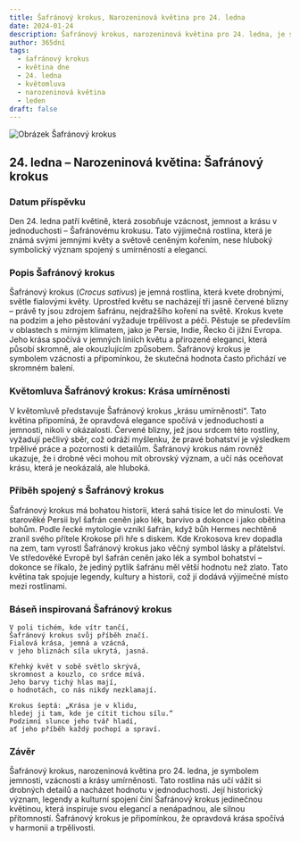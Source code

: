 ```yaml
---
title: Šafránový krokus, Narozeninová květina pro 24. ledna
date: 2024-01-24
description: Šafránový krokus, narozeninová květina pro 24. ledna, je symbolem Krása umírněnosti. Objevte její jedinečný význam, fascinující příběhy a poezii, která oslavuje její krásu.
author: 365dní
tags:
  - šafránový krokus
  - květina dne
  - 24. ledna
  - květomluva
  - narozeninová květina
  - leden
draft: false
---
```


![Obrázek Šafránový krokus](https://cdn.pixabay.com/photo/2019/02/28/16/54/krokus-4026324_640.jpg#center)


## 24. ledna – Narozeninová květina: Šafránový krokus

### Datum příspěvku

Den 24. ledna patří květině, která zosobňuje vzácnost, jemnost a krásu v jednoduchosti – Šafránovému krokusu. Tato výjimečná rostlina, která je známá svými jemnými květy a světově ceněným kořením, nese hluboký symbolický význam spojený s umírněností a elegancí.

### Popis Šafránový krokus

Šafránový krokus (_Crocus sativus_) je jemná rostlina, která kvete drobnými, světle fialovými květy. Uprostřed květu se nacházejí tři jasně červené blizny – právě ty jsou zdrojem šafránu, nejdražšího koření na světě. Krokus kvete na podzim a jeho pěstování vyžaduje trpělivost a péči. Pěstuje se především v oblastech s mírným klimatem, jako je Persie, Indie, Řecko či jižní Evropa. Jeho krása spočívá v jemných liniích květu a přirozené eleganci, která působí skromně, ale okouzlujícím způsobem. Šafránový krokus je symbolem vzácnosti a připomínkou, že skutečná hodnota často přichází ve skromném balení.

### Květomluva Šafránový krokus: Krása umírněnosti

V květomluvě představuje Šafránový krokus „krásu umírněnosti“. Tato květina připomíná, že opravdová elegance spočívá v jednoduchosti a jemnosti, nikoli v okázalosti. Červené blizny, jež jsou srdcem této rostliny, vyžadují pečlivý sběr, což odráží myšlenku, že pravé bohatství je výsledkem trpělivé práce a pozornosti k detailům. Šafránový krokus nám rovněž ukazuje, že i drobné věci mohou mít obrovský význam, a učí nás oceňovat krásu, která je neokázalá, ale hluboká.

### Příběh spojený s Šafránový krokus

Šafránový krokus má bohatou historii, která sahá tisíce let do minulosti. Ve starověké Persii byl šafrán ceněn jako lék, barvivo a dokonce i jako obětina bohům. Podle řecké mytologie vznikl šafrán, když bůh Hermes nechtěně zranil svého přítele Krokose při hře s diskem. Kde Krokosova krev dopadla na zem, tam vyrostl Šafránový krokus jako věčný symbol lásky a přátelství. Ve středověké Evropě byl šafrán ceněn jako lék a symbol bohatství – dokonce se říkalo, že jediný pytlík šafránu měl větší hodnotu než zlato. Tato květina tak spojuje legendy, kultury a historii, což jí dodává výjimečné místo mezi rostlinami.

### Báseň inspirovaná Šafránový krokus

```
V poli tichém, kde vítr tančí,  
Šafránový krokus svůj příběh značí.  
Fialová krása, jemná a vzácná,  
v jeho bliznách síla ukrytá, jasná.

Křehký květ v sobě světlo skrývá,  
skromnost a kouzlo, co srdce mívá.  
Jeho barvy tichý hlas mají,  
o hodnotách, co nás nikdy nezklamají.

Krokus šeptá: „Krása je v klidu,  
hledej ji tam, kde je cítit tichou sílu.“  
Podzimní slunce jeho tvář hladí,  
ať jeho příběh každý pochopí a spraví.
```

### Závěr

Šafránový krokus, narozeninová květina pro 24. ledna, je symbolem jemnosti, vzácnosti a krásy umírněnosti. Tato rostlina nás učí vážit si drobných detailů a nacházet hodnotu v jednoduchosti. Její historický význam, legendy a kulturní spojení činí Šafránový krokus jedinečnou květinou, která inspiruje svou elegancí a nenápadnou, ale silnou přítomností. Šafránový krokus je připomínkou, že opravdová krása spočívá v harmonii a trpělivosti.